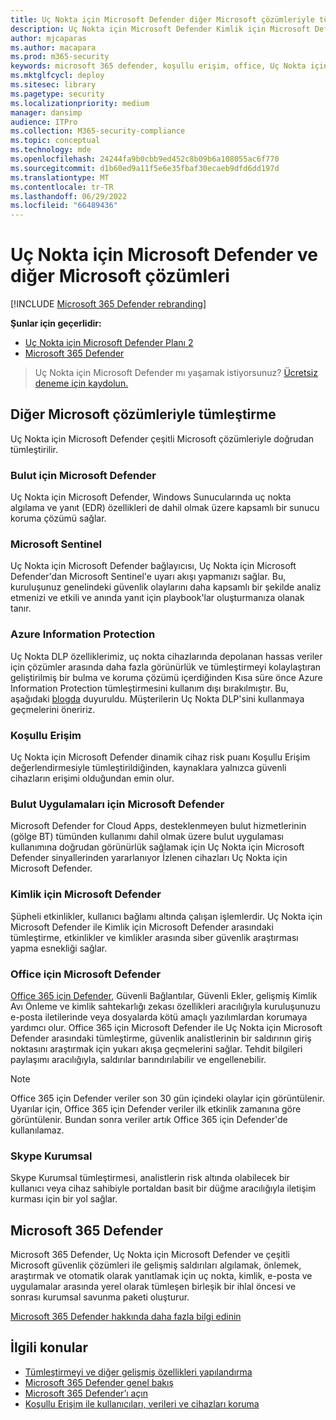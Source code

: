 ```yaml
---
title: Uç Nokta için Microsoft Defender diğer Microsoft çözümleriyle tümleştirme
description: Uç Nokta için Microsoft Defender Kimlik için Microsoft Defender ve Bulut için Microsoft Defender dahil olmak üzere diğer Microsoft çözümleriyle nasıl tümleştireceğinizi öğrenin.
author: mjcaparas
ms.author: macapara
ms.prod: m365-security
keywords: microsoft 365 defender, koşullu erişim, office, Uç Nokta için Microsoft Defender, kimlik için microsoft defender, Office için Microsoft Defender, Bulut için Microsoft Defender, microsoft bulut uygulaması güvenliği, azure sentinel
ms.mktglfcycl: deploy
ms.sitesec: library
ms.pagetype: security
ms.localizationpriority: medium
manager: dansimp
audience: ITPro
ms.collection: M365-security-compliance
ms.topic: conceptual
ms.technology: mde
ms.openlocfilehash: 24244fa9b0cbb9ed452c8b09b6a108055ac6f770
ms.sourcegitcommit: d1b60ed9a11f5e6e35fbaf30ecaeb9dfd6dd197d
ms.translationtype: MT
ms.contentlocale: tr-TR
ms.lasthandoff: 06/29/2022
ms.locfileid: "66489436"
---
```

# <a name="microsoft-defender-for-endpoint-and-other-microsoft-solutions"></a>Uç Nokta için Microsoft Defender ve diğer Microsoft çözümleri

[!INCLUDE [Microsoft 365 Defender rebranding](../../includes/microsoft-defender.md)]


**Şunlar için geçerlidir:**
- [Uç Nokta için Microsoft Defender Planı 2](https://go.microsoft.com/fwlink/?linkid=2154037)
- [Microsoft 365 Defender](https://go.microsoft.com/fwlink/?linkid=2118804)

> Uç Nokta için Microsoft Defender mı yaşamak istiyorsunuz? [Ücretsiz deneme için kaydolun.](https://signup.microsoft.com/create-account/signup?products=7f379fee-c4f9-4278-b0a1-e4c8c2fcdf7e&ru=https://aka.ms/MDEp2OpenTrial?ocid=docs-wdatp-exposedapis-abovefoldlink)

## <a name="integrate-with-other-microsoft-solutions"></a>Diğer Microsoft çözümleriyle tümleştirme

Uç Nokta için Microsoft Defender çeşitli Microsoft çözümleriyle doğrudan tümleştirilir.

### <a name="microsoft-defender-for-cloud"></a>Bulut için Microsoft Defender

Uç Nokta için Microsoft Defender, Windows Sunucularında uç nokta algılama ve yanıt (EDR) özellikleri de dahil olmak üzere kapsamlı bir sunucu koruma çözümü sağlar.

### <a name="microsoft-sentinel"></a>Microsoft Sentinel

Uç Nokta için Microsoft Defender bağlayıcısı, Uç Nokta için Microsoft Defender'dan Microsoft Sentinel'e uyarı akışı yapmanızı sağlar. Bu, kuruluşunuz genelindeki güvenlik olaylarını daha kapsamlı bir şekilde analiz etmenizi ve etkili ve anında yanıt için playbook'lar oluşturmanıza olanak tanır.

### <a name="azure-information-protection"></a>Azure Information Protection

Uç Nokta DLP özelliklerimiz, uç nokta cihazlarında depolanan hassas veriler için çözümler arasında daha fazla görünürlük ve tümleştirmeyi kolaylaştıran geliştirilmiş bir bulma ve koruma çözümü içerdiğinden Kısa süre önce Azure Information Protection tümleştirmesini kullanım dışı bırakılmıştır. Bu, aşağıdaki [blogda](https://techcommunity.microsoft.com/t5/microsoft-defender-for-endpoint/protecting-sensitive-information-on-devices/ba-p/2143555) duyuruldu. Müşterilerin Uç Nokta DLP'sini kullanmaya geçmelerini öneririz.

### <a name="conditional-access"></a>Koşullu Erişim

Uç Nokta için Microsoft Defender dinamik cihaz risk puanı Koşullu Erişim değerlendirmesiyle tümleştirildiğinden, kaynaklara yalnızca güvenli cihazların erişimi olduğundan emin olur.

### <a name="microsoft-defender-for-cloud-apps"></a>Bulut Uygulamaları için Microsoft Defender

Microsoft Defender for Cloud Apps, desteklenmeyen bulut hizmetlerinin (gölge BT) tümünden kullanımı dahil olmak üzere bulut uygulaması kullanımına doğrudan görünürlük sağlamak için Uç Nokta için Microsoft Defender sinyallerinden yararlanıyor İzlenen cihazları Uç Nokta için Microsoft Defender.

### <a name="microsoft-defender-for-identity"></a>Kimlik için Microsoft Defender

Şüpheli etkinlikler, kullanıcı bağlamı altında çalışan işlemlerdir. Uç Nokta için Microsoft Defender ile Kimlik için Microsoft Defender arasındaki tümleştirme, etkinlikler ve kimlikler arasında siber güvenlik araştırması yapma esnekliği sağlar.

### <a name="microsoft-defender-for-office"></a>Office için Microsoft Defender

[Office 365 için Defender](/office365/securitycompliance/office-365-atp), Güvenli Bağlantılar, Güvenli Ekler, gelişmiş Kimlik Avı Önleme ve kimlik sahtekarlığı zekası özellikleri aracılığıyla kuruluşunuzu e-posta iletilerinde veya dosyalarda kötü amaçlı yazılımlardan korumaya yardımcı olur. Office 365 için Microsoft Defender ile Uç Nokta için Microsoft Defender arasındaki tümleştirme, güvenlik analistlerinin bir saldırının giriş noktasını araştırmak için yukarı akışa geçmelerini sağlar. Tehdit bilgileri paylaşımı aracılığıyla, saldırılar barındırılabilir ve engellenebilir.

> [!NOTE]
> Office 365 için Defender veriler son 30 gün içindeki olaylar için görüntülenir. Uyarılar için, Office 365 için Defender veriler ilk etkinlik zamanına göre görüntülenir. Bundan sonra veriler artık Office 365 için Defender'de kullanılamaz.

### <a name="skype-for-business"></a>Skype Kurumsal

Skype Kurumsal tümleştirmesi, analistlerin risk altında olabilecek bir kullanıcı veya cihaz sahibiyle portaldan basit bir düğme aracılığıyla iletişim kurması için bir yol sağlar.

## <a name="microsoft-365-defender"></a>Microsoft 365 Defender

Microsoft 365 Defender, Uç Nokta için Microsoft Defender ve çeşitli Microsoft güvenlik çözümleri ile gelişmiş saldırıları algılamak, önlemek, araştırmak ve otomatik olarak yanıtlamak için uç nokta, kimlik, e-posta ve uygulamalar arasında yerel olarak tümleşen birleşik bir ihlal öncesi ve sonrası kurumsal savunma paketi oluşturur.

[Microsoft 365 Defender hakkında daha fazla bilgi edinin](/microsoft-365/security/defender/microsoft-365-defender)

## <a name="related-topics"></a>İlgili konular

- [Tümleştirmeyi ve diğer gelişmiş özellikleri yapılandırma](advanced-features.md)
- [Microsoft 365 Defender genel bakış](/microsoft-365/security/defender/microsoft-365-defender)
- [Microsoft 365 Defender’ı açın](/microsoft-365/security/defender/m365d-enable)
- [Koşullu Erişim ile kullanıcıları, verileri ve cihazları koruma](conditional-access.md)
